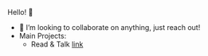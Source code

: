 Hello! 👋




- 👯 I’m looking to collaborate on anything, just reach out!
- Main Projects:
  - Read & Talk [link](https://github.com/VanessaSchneider/ReadChat)


